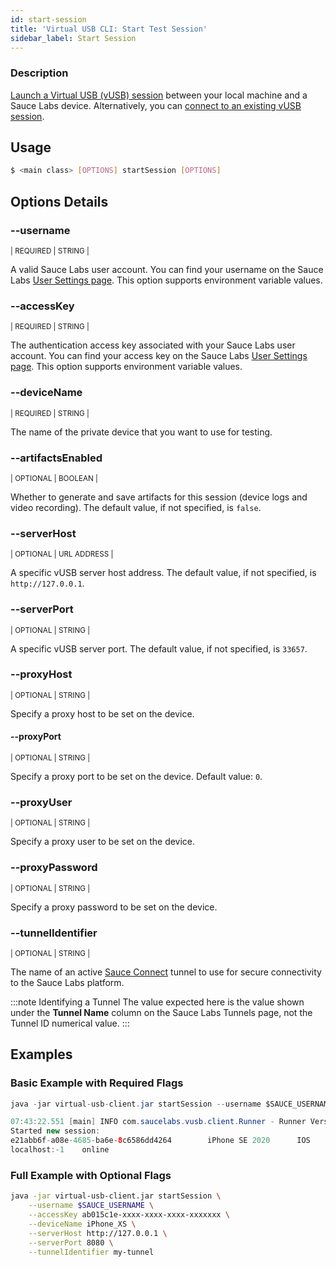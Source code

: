 ```yaml
---
id: start-session
title: 'Virtual USB CLI: Start Test Session'
sidebar_label: Start Session
---
```


### Description

[Launch a Virtual USB (vUSB) session](/mobile-apps/features/virtual-usb#start-test-session) between your local machine and a Sauce Labs device. Alternatively, you can [connect to an existing vUSB session](/dev/cli/virtual-usb/connect-session).

## Usage

```bash
$ <main class> [OPTIONS] startSession [OPTIONS]
```

## Options Details

### <span className="cli">--username </span>

<div className="cli-desc">
<p><small>| REQUIRED | STRING |</small></p>

A valid Sauce Labs user account. You can find your username on the Sauce Labs [User Settings page](https://app.saucelabs.com/user-settings). This option supports environment variable values.

</div>

### <span className="cli">--accessKey</span>

<div className="cli-desc">
<p><small>| REQUIRED | STRING |</small></p>

The authentication access key associated with your Sauce Labs user account. You can find your access key on the Sauce Labs [User Settings page](https://app.saucelabs.com/user-settings). This option supports environment variable values.

</div>

### <span className="cli">--deviceName</span>

<div className="cli-desc">
<p><small>| REQUIRED | STRING |</small></p>

The name of the private device that you want to use for testing.

</div>

### <span className="cli">--artifactsEnabled</span>

<div className="cli-desc">
<p><small>| OPTIONAL | BOOLEAN |</small></p>

Whether to generate and save artifacts for this session (device logs and video recording). The default value, if not specified, is `false`.

</div>

### <span className="cli">--serverHost</span>

<div className="cli-desc">
<p><small>| OPTIONAL | URL ADDRESS |</small></p>

A specific vUSB server host address. The default value, if not specified, is `http://127.0.0.1`.

</div>

### <span className="cli">--serverPort</span>

<div className="cli-desc">
<p><small>| OPTIONAL | STRING |</small></p>

A specific vUSB server port. The default value, if not specified, is `33657`.

</div>

### <span className="cli">--proxyHost</span>

<div className="cli-desc">
<p><small>| OPTIONAL | STRING |</small></p>

Specify a proxy host to be set on the device.

</div>

#### <span className="cli">--proxyPort</span>

<div className="cli-desc">
<p><small>| OPTIONAL | STRING |</small></p>

Specify a proxy port to be set on the device. Default value: `0`.

</div>

### <span className="cli">--proxyUser</span>

<div className="cli-desc">
<p><small>| OPTIONAL | STRING |</small></p>

Specify a proxy user to be set on the device.

</div>

### <span className="cli">--proxyPassword</span>

<div className="cli-desc">
<p><small>| OPTIONAL | STRING |</small></p>

Specify a proxy password to be set on the device.

</div>

### <span className="cli">--tunnelIdentifier</span>

<div className="cli-desc">
<p><small>| OPTIONAL | STRING |</small></p>

The name of an active [Sauce Connect](/secure-connections/sauce-connect/) tunnel to use for secure connectivity to the Sauce Labs platform.

:::note Identifying a Tunnel
The value expected here is the value shown under the **Tunnel Name** column on the Sauce Labs Tunnels page, not the Tunnel ID numerical value.
:::

</div>

## Examples

### Basic Example with Required Flags

```java title="Start Session Request"
java -jar virtual-usb-client.jar startSession --username $SAUCE_USERNAME --accessKey $SAUCE_ACCESS_KEY --deviceName iPhone_XS
```

```java title="Sample Response"
07:43:22.551 [main] INFO com.saucelabs.vusb.client.Runner - Runner Version 2.0.0
Started new session:
e21abb6f-a08e-4685-ba6e-8c6586dd4264		iPhone SE 2020		IOS		14.3		https://app.eu-central-1.saucelabs.com/live/mobile/dataCenters/EU/devices/iPhone_SE_2020_14_POC05/shared/e21abb6f-a08e-4685-ba6e-8c6586dd4264
localhost:-1	online
```

### Full Example with Optional Flags

```bash
java -jar virtual-usb-client.jar startSession \
    --username $SAUCE_USERNAME \
    --accessKey ab015c1e-xxxx-xxxx-xxxx-xxxxxxx \
    --deviceName iPhone_XS \
    --serverHost http://127.0.0.1 \
    --serverPort 8080 \
    --tunnelIdentifier my-tunnel
```

